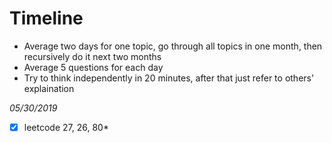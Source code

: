 # Timeline
- Average two days for one topic, go through all topics in one month, then recursively do it next two months
- Average 5 questions for each day
- Try to think independently in 20 minutes, after that just refer to others' explaination

*05/30/2019*
- [x] leetcode 27, 26, 80*

